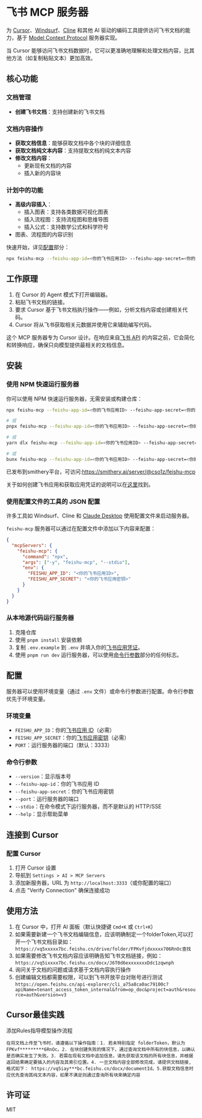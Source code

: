 # 飞书 MCP 服务器

为 [Cursor](https://cursor.sh/)、[Windsurf](https://codeium.com/windsurf)、[Cline](https://cline.bot/) 和其他 AI 驱动的编码工具提供访问飞书文档的能力，基于 [Model Context Protocol](https://modelcontextprotocol.io/introduction) 服务器实现。

当 Cursor 能够访问飞书文档数据时，它可以更准确地理解和处理文档内容，比其他方法（如复制粘贴文本）更加高效。

## 核心功能

### 文档管理
- **创建飞书文档**：支持创建新的飞书文档

### 文档内容操作
- **获取文档信息**：能够获取文档中各个块的详细信息
- **获取文档纯文本内容**：支持提取文档的纯文本内容
- **修改文档内容**：
  - 更新现有文档的内容
  - 插入新的内容块

### 计划中的功能
- **高级内容插入**：
  - 插入图表：支持各类数据可视化图表
  - 插入流程图：支持流程图和思维导图
  - 插入公式：支持数学公式和科学符号
- 图表、流程图的内容识别

快速开始，详见[配置](#配置)部分：

```bash
npx feishu-mcp --feishu-app-id=<你的飞书应用ID> --feishu-app-secret=<你的飞书应用密钥>
```

## 工作原理

1. 在 Cursor 的 Agent 模式下打开编辑器。
2. 粘贴飞书文档的链接。
3. 要求 Cursor 基于飞书文档执行操作——例如，分析文档内容或创建相关代码。
4. Cursor 将从飞书获取相关元数据并使用它来辅助编写代码。

这个 MCP 服务器专为 Cursor 设计。在响应来自[飞书 API](https://open.feishu.cn/document/home/introduction-to-lark-open-platform/overview) 的内容之前，它会简化和转换响应，确保只向模型提供最相关的文档信息。
## 安装

### 使用 NPM 快速运行服务器

你可以使用 NPM 快速运行服务器，无需安装或构建仓库：

```bash
npx feishu-mcp --feishu-app-id=<你的飞书应用ID> --feishu-app-secret=<你的飞书应用密钥>

# 或
pnpx feishu-mcp --feishu-app-id=<你的飞书应用ID> --feishu-app-secret=<你的飞书应用密钥>

# 或
yarn dlx feishu-mcp --feishu-app-id=<你的飞书应用ID> --feishu-app-secret=<你的飞书应用密钥>

# 或
bunx feishu-mcp --feishu-app-id=<你的飞书应用ID> --feishu-app-secret=<你的飞书应用密钥>
```

已发布到smithery平台，可访问:https://smithery.ai/server/@cso1z/feishu-mcp 

关于如何创建飞书应用和获取应用凭证的说明可以在[这里](https://open.feishu.cn/document/home/develop-a-bot-in-5-minutes/create-an-app)找到。

### 使用配置文件的工具的 JSON 配置

许多工具如 Windsurf、Cline 和 [Claude Desktop](https://claude.ai/download) 使用配置文件来启动服务器。

`feishu-mcp` 服务器可以通过在配置文件中添加以下内容来配置：

```json
{
  "mcpServers": {
    "feishu-mcp": {
      "command": "npx",
      "args": ["-y", "feishu-mcp", "--stdio"],
      "env": {
        "FEISHU_APP_ID": "<你的飞书应用ID>",
        "FEISHU_APP_SECRET": "<你的飞书应用密钥>"
      }
    }
  }
}
```

### 从本地源代码运行服务器

1. 克隆仓库
2. 使用 `pnpm install` 安装依赖
3. 复制 `.env.example` 到 `.env` 并填入你的[飞书应用凭证](https://open.feishu.cn/document/home/develop-a-bot-in-5-minutes/create-an-app)。
4. 使用 `pnpm run dev` 运行服务器，可以使用[命令行参数](#命令行参数)部分的任何标志。

## 配置

服务器可以使用环境变量（通过 `.env` 文件）或命令行参数进行配置。命令行参数优先于环境变量。

### 环境变量

- `FEISHU_APP_ID`：你的[飞书应用 ID](https://open.feishu.cn/document/home/develop-a-bot-in-5-minutes/create-an-app)（必需）
- `FEISHU_APP_SECRET`：你的[飞书应用密钥](https://open.feishu.cn/document/home/develop-a-bot-in-5-minutes/create-an-app)（必需）
- `PORT`：运行服务器的端口（默认：3333）

### 命令行参数

- `--version`：显示版本号
- `--feishu-app-id`：你的飞书应用 ID
- `--feishu-app-secret`：你的飞书应用密钥
- `--port`：运行服务器的端口
- `--stdio`：在命令模式下运行服务器，而不是默认的 HTTP/SSE
- `--help`：显示帮助菜单

## 连接到 Cursor

### 配置 Cursor

1. 打开 Cursor 设置
2. 导航到 `Settings > AI > MCP Servers`
3. 添加新服务器，URL 为 `http://localhost:3333`（或你配置的端口）
4. 点击 "Verify Connection" 确保连接成功

## 使用方法

1. 在 Cursor 中，打开 AI 面板（默认快捷键 `Cmd+K` 或 `Ctrl+K`）
2. 如果需要新建一个飞书文档编辑信息，应该明确制定一个folderToken,可以打开一个飞书文档目录如：`https://vq5xxxxx7bc.feishu.cn/drive/folder/FPKvfjdxxxxx706RnOc查找`
2. 如果需要修改飞书文档内容应该明确告知飞书文档链接，例如：`https://vq5ixxxx7bc.feishu.cn/docx/J6T0d6exxxxxxxDdc1zqwnph`
3. 询问关于文档的问题或请求基于文档内容执行操作
4. 创建编辑文档都需要权限，可以到飞书开放平台对账号进行测试`https://open.feishu.cn/api-explorer/cli_a75a8ca0ac79100c?apiName=tenant_access_token_internal&from=op_doc&project=auth&resource=auth&version=v3`

## Cursor最佳实践

添加Rules指导模型操作流程

`在将文档上传至飞书时，请遵循以下操作指南：1. 若未特别指定 folderToken，默认为 FPKvf*********6RnOc。2. 在块创建失败的情况下，通过查询文档中所有的块信息，以确认是否确实发生了失败。3. 若需在现有文档中追加信息，请先获取该文档的所有块信息，并根据返回结果确定要插入的内容及其索引位置。4. 一旦文档内容全部修改完成，请提供文档链接,格式如下： https://vq5iay***bc.feishu.cn/docx/documentId。5.获取文档信息时应优先查询其纯文本内容，如果不满足则通过查询所有块来确定内容`
## 许可证

MIT
